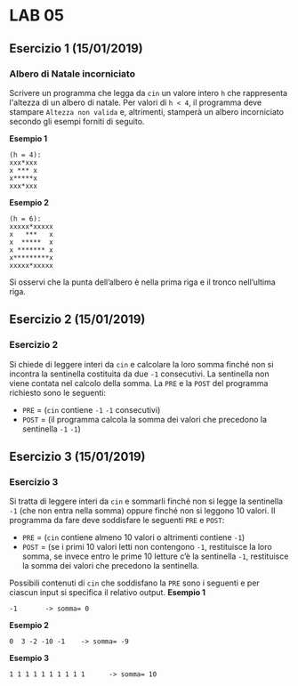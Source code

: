 # LAB 05

## Esercizio 1 (15/01/2019)
### Albero di Natale incorniciato
Scrivere un programma che legga da `cin` un valore intero `h` che rappresenta l'altezza di un albero di natale. Per valori di `h < 4`, il programma deve stampare `Altezza non valida` e, altrimenti, stamperà un albero incorniciato secondo gli esempi forniti di seguito.


**Esempio 1**
```
(h = 4):
xxx*xxx
x *** x
x*****x
xxx*xxx 
```
**Esempio 2**
```
(h = 6):
xxxxx*xxxxx
x   ***   x
x  *****  x
x ******* x
x*********x
xxxxx*xxxxx 
```
Si osservi che la punta dell’albero è nella prima riga e il tronco nell’ultima riga. 

## Esercizio 2 (15/01/2019)
### Esercizio 2
Si chiede di leggere interi da `cin` e calcolare la loro somma finché non si incontra la sentinella costituita da due `-1` consecutivi. La sentinella non viene contata nel calcolo della somma. La `PRE` e la `POST` del programma richiesto sono le seguenti: 
* `PRE` = (`cin` contiene `-1` `-1` consecutivi)
* `POST` = (il programma calcola la somma dei valori che precedono la sentinella `-1` `-1`)


## Esercizio 3 (15/01/2019)
### Esercizio 3
Si tratta di leggere interi da `cin` e sommarli finché non si legge la sentinella `-1` (che non entra nella somma) oppure finché non si leggono 10 valori. Il programma da fare deve soddisfare le seguenti `PRE` e `POST`: 
* `PRE` = (`cin` contiene almeno 10 valori o altrimenti contiene `-1`) 
* `POST` = (se i primi 10 valori letti non contengono `-1`, restituisce la loro somma, se invece entro le prime 10 letture c’è la sentinella `-1`, restituisce la somma dei valori che precedono la sentinella.

Possibili contenuti di `cin` che soddisfano la `PRE` sono i seguenti e per ciascun input si specifica il relativo output.
**Esempio 1**
```
-1       -> somma= 0 
```
**Esempio 2**
```
0  3 -2 -10 -1    -> somma= -9  
```
**Esempio 3**
```
1 1 1 1 1 1 1 1 1 1      -> somma= 10 
```